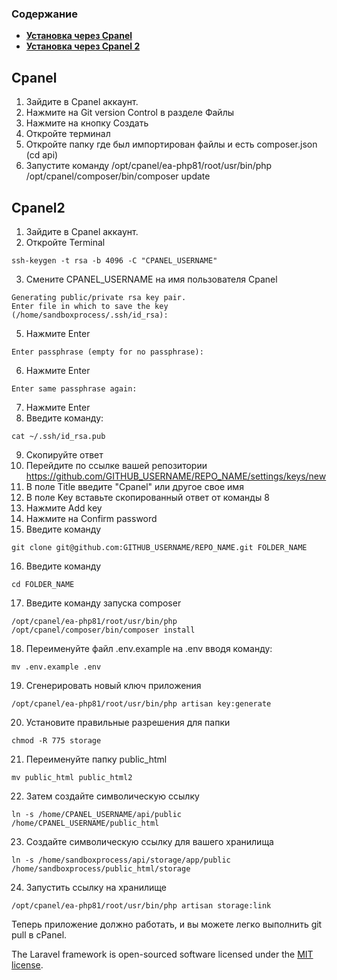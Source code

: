 ### Содержание

- **[Установка через Cpanel](#cpanel)**
- **[Установка через Cpanel 2](#cpanel2)**

## Cpanel

1. Зайдите в Cpanel аккаунт.
2. Нажмите на Git version Control в разделе Файлы
3. Нажмите на кнопку Создать
4. Откройте терминал
5. Откройте папку где был импортирован файлы и есть composer.json (cd api)
6. Запустите команду /opt/cpanel/ea-php81/root/usr/bin/php /opt/cpanel/composer/bin/composer update

## Cpanel2
1. Зайдите в Cpanel аккаунт.
2. Откройте Terminal
```
ssh-keygen -t rsa -b 4096 -C "CPANEL_USERNAME"
```
3. Смените CPANEL_USERNAME на имя пользователя Cpanel
```
Generating public/private rsa key pair.
Enter file in which to save the key (/home/sandboxprocess/.ssh/id_rsa):
```
5. Нажмите Enter
```
Enter passphrase (empty for no passphrase):
```
6. Нажмите Enter
```
Enter same passphrase again:
```
7. Нажмите Enter
8. Введите команду:
```
cat ~/.ssh/id_rsa.pub
```
9. Скопируйте ответ
10. Перейдите по ссылке вашей репозитории https://github.com/GITHUB_USERNAME/REPO_NAME/settings/keys/new 
11. В поле Title введите "Сpanel" или другое свое имя
12. В поле Key вставьте скопированный ответ от команды 8
13. Нажмите Add key
14. Нажмите на Confirm password
15. Введите команду
```
git clone git@github.com:GITHUB_USERNAME/REPO_NAME.git FOLDER_NAME
```
16. Введите команду
```
cd FOLDER_NAME
```
17. Введите команду запуска composer
```
/opt/cpanel/ea-php81/root/usr/bin/php /opt/cpanel/composer/bin/composer install
```
18. Переименуйте файл .env.example на .env вводя команду:
```
mv .env.example .env
```
19. Сгенерировать новый ключ приложения 
```
/opt/cpanel/ea-php81/root/usr/bin/php artisan key:generate
```
20. Установите правильные разрешения для папки
```
chmod -R 775 storage
```
21. Переименуйте папку public_html
```
mv public_html public_html2
```
22. Затем создайте символическую ссылку
```
ln -s /home/CPANEL_USERNAME/api/public /home/CPANEL_USERNAME/public_html
```
23. Создайте символическую ссылку для вашего хранилища
```
ln -s /home/sandboxprocess/api/storage/app/public /home/sandboxprocess/public_html/storage
```
24. Запустить ссылку на хранилище 
```
/opt/cpanel/ea-php81/root/usr/bin/php artisan storage:link
```
Теперь приложение должно работать, и вы можете легко выполнить git pull в cPanel. 


The Laravel framework is open-sourced software licensed under the [MIT license](https://opensource.org/licenses/MIT).
